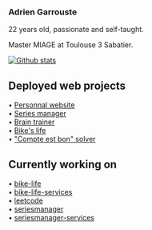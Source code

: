 ### Adrien Garrouste

22 years old, passionate and self-taught.  

Master MIAGE at Toulouse 3 Sabatier.  

[![Github stats](https://github-readme-stats.vercel.app/api/top-langs/?username=1-irdA&langs_count=8&layout=compact)](https://github-readme-stats.vercel.app/api/top-langs/?username=1-irdA&langs_count=8&layout=compact)

## Deployed web projects

• <a href="https://1irda.alwaysdata.net">Personnal website</a>   
• <a href="https://seriesmanager.alwaysdata.net">Series manager</a>    
• <a href="https://brain-trainer.alwaysdata.net">Brain trainer</a>   
• <a href="https://bikeslife.fr">Bike's life</a>   
• <a href="https://ceb-ui.herokuapp.com">"Compte est bon" solver</a>   

## Currently working on

• <a href="https://github.com/1-irdA/bike-life">bike-life</a>   
• <a href="https://github.com/1-irdA/bike-life-services">bike-life-services</a>   
• <a href="https://github.com/1-irdA/leetcode">leetcode</a>   
• <a href="https://github.com/1-irdA/seriesmanager">seriesmanager</a>   
• <a href="https://github.com/1-irdA/seriesmanager-services">seriesmanager-services</a>
